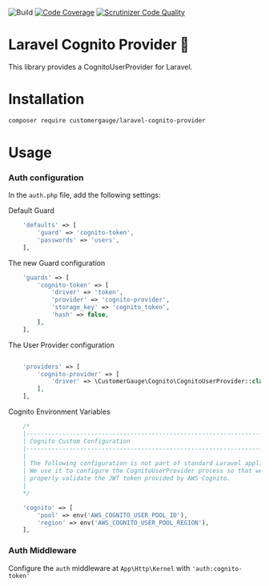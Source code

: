 ![Build](https://github.com/cgauge/laravel-cognito-provider/workflows/Tests/badge.svg)
[![Code Coverage](https://scrutinizer-ci.com/g/cgauge/laravel-cognito-provider/badges/coverage.png?b=master)](https://scrutinizer-ci.com/g/cgauge/laravel-cognito-provider/?branch=master)
[![Scrutinizer Code Quality](https://scrutinizer-ci.com/g/cgauge/laravel-cognito-provider/badges/quality-score.png?b=master)](https://scrutinizer-ci.com/g/cgauge/laravel-cognito-provider/?branch=master)

# Laravel Cognito Provider 🔑

This library provides a CognitoUserProvider for Laravel.

# Installation

```bash
composer require customergauge/laravel-cognito-provider
```

# Usage

### Auth configuration

In the `auth.php` file, add the following settings:

Default Guard

```php
    'defaults' => [
        'guard' => 'cognito-token',
        'passwords' => 'users',
    ],
```

The new Guard configuration
```php
    'guards' => [
        'cognito-token' => [
            'driver' => 'token',
            'provider' => 'cognito-provider',
            'storage_key' => 'cognito_token',
            'hash' => false,
        ],
    ],
```

The User Provider configuration
```php

    'providers' => [
        'cognito-provider' => [
            'driver' => \CustomerGauge\Cognito\CognitoUserProvider::class,
        ],
    ],
```

Cognito Environment Variables
```php
    /*
    |--------------------------------------------------------------------------
    | Cognito Custom Configuration
    |--------------------------------------------------------------------------
    |
    | The following configuration is not part of standard Laravel application.
    | We use it to configure the CognitoUserProvider process so that we can
    | properly validate the JWT token provided by AWS Cognito.
    |
    */

    'cognito' => [
        'pool' => env('AWS_COGNITO_USER_POOL_ID'),
        'region' => env('AWS_COGNITO_USER_POOL_REGION'),
    ],
```

### Auth Middleware

Configure the `auth` middleware at `App\Http\Kernel` with `'auth:cognito-token'`

